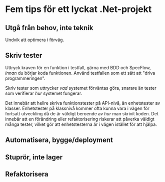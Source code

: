 # Fem tips för ett lyckat .Net-projekt

## Utgå från behov, inte teknik

Undvik att optimera i förväg. 

## Skriv tester

Uttryck kraven för en funktion i testfall, gärna med BDD och SpecFlow, *innan* du börjar koda funktionen. Använd testfallen som ett sätt att "driva programmeringen". 

Skriv tester som uttrycker *vad* systemet förväntas göra, snarare än tester som verifierar *hur* systemet fungerar.

Det innebär att hellre skriva funktionstester på API-nivå, än enhetstester av klasser. Enhetstester på klassnivå kommer ofta kunna vara i vägen för fortsatt utveckling då de är väldigt beroende av *hur* man skrivit koden. Det innebär att en förändring eller refaktorisering riskerar att påverka väldigt många tester, vilket gör att enhetstesterna är i vägen istället för att hjälpa.

## Automatisera, bygge/deployment
## Stuprör, inte lager
## Refaktorisera


